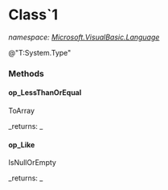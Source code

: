 ﻿
# Class`1
_namespace: [Microsoft.VisualBasic.Language](N-Microsoft.VisualBasic.Language.md)_

@"T:System.Type"

### Methods

#### op_LessThanOrEqual
ToArray

_returns: _
#### op_Like
IsNullOrEmpty

_returns: _



